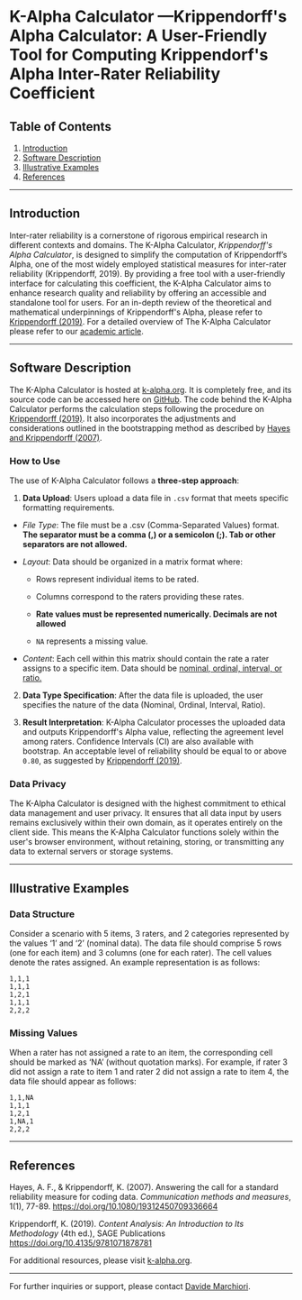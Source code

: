 # K-Alpha Calculator —Krippendorff's Alpha Calculator: A User-Friendly Tool for Computing Krippendorf's Alpha Inter-Rater Reliability Coefficient

## Table of Contents
1. [Introduction](#Introduction)
2. [Software Description](#Software-Description)
3. [Illustrative Examples](#Illustrative-Examples)
4. [References](#References)

---

## Introduction

Inter-rater reliability is a cornerstone of rigorous empirical research in different contexts and domains. The K-Alpha Calculator, *Krippendorff's Alpha Calculator*,  is designed to simplify the computation of Krippendorff’s Alpha, one of the most widely employed statistical measures for inter-rater reliability (Krippendorff, 2019).
By providing a free tool with a user-friendly interface for calculating this coefficient, the K-Alpha Calculator aims to enhance research quality and reliability by offering an accessible and standalone tool for users.
For an in-depth review of the theoretical and mathematical underpinnings of Krippendorff's Alpha, please refer to [Krippendorff (2019)](https://doi.org/10.4135/9781071878781). For a detailed overview of The K-Alpha Calculator please refer to our [academic article](https://www.k-alpha.org/article).

---

## Software Description

The K-Alpha Calculator is hosted at [k-alpha.org](https://www.k-alpha.org/). It is completely free, and its source code can be accessed here on [GitHub](https://github.com/davide-marchiori/k-alpha). The code behind the K-Alpha Calculator performs the calculation steps following the procedure on [Krippendorff (2019)](https://doi.org/10.4135/9781071878781). It also incorporates the adjustments and considerations outlined in the bootstrapping method as described by [Hayes and Krippendorff (2007)](https://doi.org/10.1080/19312450709336664).

### How to Use

The use of K-Alpha Calculator follows a **three-step approach**:

1. **Data Upload**: Users upload a data file in `.csv` format that meets specific formatting requirements. 
 -   *File Type*: The file must be a .csv (Comma-Separated Values) format. **The separator must be a comma (,) or a semicolon (;). Tab or other separators are not allowed.**
-   *Layout*: Data should be organized in a matrix format where:
    
    -   Rows represent individual items to be rated.
        
    -   Columns correspond to the raters providing these rates.
        
    -   **Rate values must be represented numerically. Decimals are not allowed**
        
    -   `NA` represents a missing value.
        
-   *Content*: Each cell within this matrix should contain the rate a rater assigns to a specific item. Data should be [nominal, ordinal, interval, or ratio.](https://en.wikipedia.org/wiki/Level_of_measurement)
   
2. **Data Type Specification**: After the data file is uploaded, the user specifies the nature of the data (Nominal, Ordinal, Interval, Ratio).

3. **Result Interpretation**: K-Alpha Calculator processes the uploaded data and outputs Krippendorff's Alpha value, reflecting the agreement level among raters. Confidence Intervals (CI) are also available with bootstrap.
An acceptable level of reliability should be equal to or above `0.80`, as suggested by [Krippendorff (2019)](https://doi.org/10.4135/9781071878781).

### Data Privacy

The K-Alpha Calculator is designed with the highest commitment to ethical data management and user privacy. It ensures that all data input by users remains exclusively within their own domain, as it operates entirely on the client side. This means the K-Alpha Calculator functions solely within the user's browser environment, without retaining, storing, or transmitting any data to external servers or storage systems.

---

## Illustrative Examples

### Data Structure

Consider a scenario with 5 items, 3 raters, and 2 categories represented by the values ‘1’  and ‘2’ (nominal data).​ The data file should comprise 5 rows (one for each item) and 3 columns (one for each rater). The cell values denote the rates assigned. An example representation is as follows:


    1,1,1
    1,1,1
    1,2,1
    1,1,1
    2,2,2

### Missing Values

When a rater has not assigned a rate to an item, the corresponding cell should be marked as ‘NA’ (without quotation marks). For example, if rater 3 did not assign a rate to item 1 and rater 2 did not assign a rate to item 4, the data file should appear as follows:

    1,1,NA
    1,1,1
    1,2,1
    1,NA,1
    2,2,2

---

## References

Hayes, A. F., & Krippendorff, K. (2007). Answering the call for a standard reliability measure for coding data. *Communication methods and measures*, 1(1), 77-89. https://doi.org/10.1080/19312450709336664

Krippendorff, K. (2019). *Content Analysis: An Introduction to Its Methodology* (4th ed.), SAGE Publications https://doi.org/10.4135/9781071878781


For additional resources, please visit [k-alpha.org](https://www.k-alpha.org/).

---

For further inquiries or support, please contact [Davide Marchiori](mailto:mrcdvd77@gmail.com).




